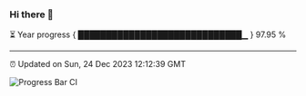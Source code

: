 ### Hi there 👋

⏳ Year progress { █████████████████████████████▁ } 97.95 %

---

⏰ Updated on Sun, 24 Dec 2023 12:12:39 GMT

![Progress Bar CI](https://github.com/Shyam-Makwana/GitHub-Actions-Demo/workflows/Progress%20Bar%20CI/badge.svg)
